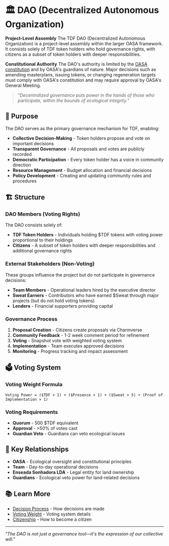 # 🏛️ DAO (Decentralized Autonomous Organization)

**Project-Level Assembly** The TDF DAO (Decentralized Autonomous Organization) is a project-level assembly within the larger OASA framework. It consists solely of TDF token holders who hold governance rights, with citizens as a subset of token holders with deeper responsibilities.

**Constitutional Authority** The DAO's authority is limited by the [OASA constitution](https://oasa.earth) and by OASA's guardians of nature. Major decisions such as amending masterplans, issuing tokens, or changing regeneration targets must comply with OASA's constitution and may require approval by OASA's General Meeting.

> *"Decentralized governance puts power in the hands of those who participate, within the bounds of ecological integrity."*

## 🎯 Purpose

The DAO serves as the primary governance mechanism for TDF, enabling:

- **Collective Decision-Making** - Token holders propose and vote on important decisions
- **Transparent Governance** - All proposals and votes are publicly recorded
- **Democratic Participation** - Every token holder has a voice in community direction
- **Resource Management** - Budget allocation and financial decisions
- **Policy Development** - Creating and updating community rules and procedures

## 🏗️ Structure

### DAO Members (Voting Rights)

The DAO consists solely of:

- **TDF Token Holders** - Individuals holding $TDF tokens with voting power proportional to their holdings
- **Citizens** - A subset of token holders with deeper responsibilities and additional governance rights

### External Stakeholders (Non-Voting)

These groups influence the project but do not participate in governance decisions:

- **Team Members** - Operational leaders hired by the executive director
- **Sweat Earners** - Contributors who have earned $Sweat through major projects (but do not hold voting tokens)
- **Lenders** - Financial supporters providing capital

### Governance Process

1. **Proposal Creation** - Citizens create proposals via Charmverse
2. **Community Feedback** - 1-2 week comment period for refinement
3. **Voting** - Snapshot vote with weighted voting system
4. **Implementation** - Team executes approved decisions
5. **Monitoring** - Progress tracking and impact assessment

## 🗳️ Voting System

### Voting Weight Formula
```
Voting Power = ($TDF × 1) + ($Presence × 1) + ($Sweat × 5) + (Proof of Implementation × 1)
```

### Voting Requirements
- **Quorum** - 500 $TDF equivalent
- **Approval** - >50% of votes cast
- **Guardian Veto** - Guardians can veto ecological issues

## 🔗 Key Relationships

- **OASA** - Ecological oversight and constitutional principles
- **Team** - Day-to-day operational decisions
- **Enseada Sonhadora LDA** - Legal entity for land ownership
- **Guardians** - Ecological veto power for land-related decisions

## 📚 Learn More

- [Decision Process](decision_process.md) - How decisions are made
- [Voting Weight](../05_token-economy/voting_weight.md) - Voting system details
- [Citizenship](../02_roles-and-stakeholders/citizen.md) - How to become a citizen

---

*"The DAO is not just a governance tool—it's the expression of our collective will."*
